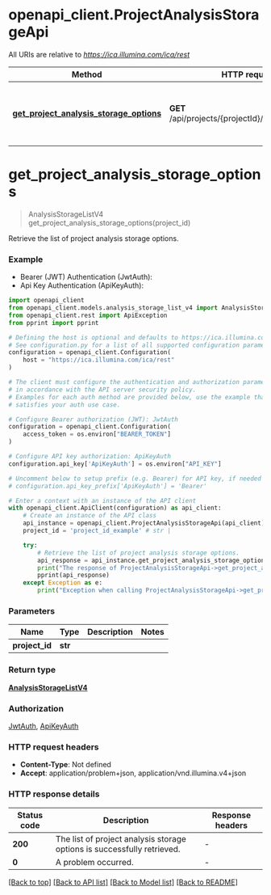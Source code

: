 # openapi_client.ProjectAnalysisStorageApi

All URIs are relative to *https://ica.illumina.com/ica/rest*

Method | HTTP request | Description
------------- | ------------- | -------------
[**get_project_analysis_storage_options**](ProjectAnalysisStorageApi.md#get_project_analysis_storage_options) | **GET** /api/projects/{projectId}/analysisStorages | Retrieve the list of project analysis storage options.


# **get_project_analysis_storage_options**
> AnalysisStorageListV4 get_project_analysis_storage_options(project_id)

Retrieve the list of project analysis storage options.

### Example

* Bearer (JWT) Authentication (JwtAuth):
* Api Key Authentication (ApiKeyAuth):

```python
import openapi_client
from openapi_client.models.analysis_storage_list_v4 import AnalysisStorageListV4
from openapi_client.rest import ApiException
from pprint import pprint

# Defining the host is optional and defaults to https://ica.illumina.com/ica/rest
# See configuration.py for a list of all supported configuration parameters.
configuration = openapi_client.Configuration(
    host = "https://ica.illumina.com/ica/rest"
)

# The client must configure the authentication and authorization parameters
# in accordance with the API server security policy.
# Examples for each auth method are provided below, use the example that
# satisfies your auth use case.

# Configure Bearer authorization (JWT): JwtAuth
configuration = openapi_client.Configuration(
    access_token = os.environ["BEARER_TOKEN"]
)

# Configure API key authorization: ApiKeyAuth
configuration.api_key['ApiKeyAuth'] = os.environ["API_KEY"]

# Uncomment below to setup prefix (e.g. Bearer) for API key, if needed
# configuration.api_key_prefix['ApiKeyAuth'] = 'Bearer'

# Enter a context with an instance of the API client
with openapi_client.ApiClient(configuration) as api_client:
    # Create an instance of the API class
    api_instance = openapi_client.ProjectAnalysisStorageApi(api_client)
    project_id = 'project_id_example' # str | 

    try:
        # Retrieve the list of project analysis storage options.
        api_response = api_instance.get_project_analysis_storage_options(project_id)
        print("The response of ProjectAnalysisStorageApi->get_project_analysis_storage_options:\n")
        pprint(api_response)
    except Exception as e:
        print("Exception when calling ProjectAnalysisStorageApi->get_project_analysis_storage_options: %s\n" % e)
```



### Parameters


Name | Type | Description  | Notes
------------- | ------------- | ------------- | -------------
 **project_id** | **str**|  | 

### Return type

[**AnalysisStorageListV4**](AnalysisStorageListV4.md)

### Authorization

[JwtAuth](../README.md#JwtAuth), [ApiKeyAuth](../README.md#ApiKeyAuth)

### HTTP request headers

 - **Content-Type**: Not defined
 - **Accept**: application/problem+json, application/vnd.illumina.v4+json

### HTTP response details

| Status code | Description | Response headers |
|-------------|-------------|------------------|
**200** | The list of project analysis storage options is successfully retrieved. |  -  |
**0** | A problem occurred. |  -  |

[[Back to top]](#) [[Back to API list]](../README.md#documentation-for-api-endpoints) [[Back to Model list]](../README.md#documentation-for-models) [[Back to README]](../README.md)

